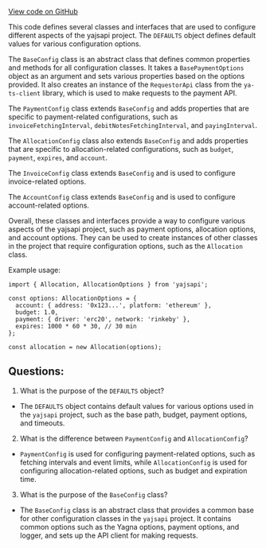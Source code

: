[View code on GitHub](https://github.com/golemfactory/yajsapi/payment/config.ts)

This code defines several classes and interfaces that are used to configure different aspects of the yajsapi project. The `DEFAULTS` object defines default values for various configuration options. 

The `BaseConfig` class is an abstract class that defines common properties and methods for all configuration classes. It takes a `BasePaymentOptions` object as an argument and sets various properties based on the options provided. It also creates an instance of the `RequestorApi` class from the `ya-ts-client` library, which is used to make requests to the payment API. 

The `PaymentConfig` class extends `BaseConfig` and adds properties that are specific to payment-related configurations, such as `invoiceFetchingInterval`, `debitNotesFetchingInterval`, and `payingInterval`. 

The `AllocationConfig` class also extends `BaseConfig` and adds properties that are specific to allocation-related configurations, such as `budget`, `payment`, `expires`, and `account`. 

The `InvoiceConfig` class extends `BaseConfig` and is used to configure invoice-related options. 

The `AccountConfig` class extends `BaseConfig` and is used to configure account-related options. 

Overall, these classes and interfaces provide a way to configure various aspects of the yajsapi project, such as payment options, allocation options, and account options. They can be used to create instances of other classes in the project that require configuration options, such as the `Allocation` class. 

Example usage:

```
import { Allocation, AllocationOptions } from 'yajsapi';

const options: AllocationOptions = {
  account: { address: '0x123...', platform: 'ethereum' },
  budget: 1.0,
  payment: { driver: 'erc20', network: 'rinkeby' },
  expires: 1000 * 60 * 30, // 30 min
};

const allocation = new Allocation(options);
```
## Questions: 
 1. What is the purpose of the `DEFAULTS` object?
- The `DEFAULTS` object contains default values for various options used in the `yajsapi` project, such as the base path, budget, payment options, and timeouts.

2. What is the difference between `PaymentConfig` and `AllocationConfig`?
- `PaymentConfig` is used for configuring payment-related options, such as fetching intervals and event limits, while `AllocationConfig` is used for configuring allocation-related options, such as budget and expiration time.

3. What is the purpose of the `BaseConfig` class?
- The `BaseConfig` class is an abstract class that provides a common base for other configuration classes in the `yajsapi` project. It contains common options such as the Yagna options, payment options, and logger, and sets up the API client for making requests.